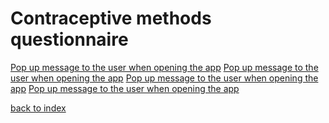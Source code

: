 Contraceptive methods questionnaire
====================================
[Pop up message to the user when opening the app](images/BCquiz1.PNG)
[Pop up message to the user when opening the app](images/BCquiz2.png)
[Pop up message to the user when opening the app](images/BCquiz3)
[Pop up message to the user when opening the app](images/BCquiz4)

[back to index](index)

